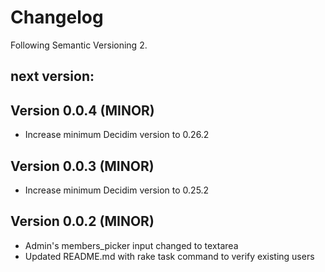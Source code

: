 # Changelog
Following Semantic Versioning 2.

## next version:

## Version 0.0.4 (MINOR)
- Increase minimum Decidim version to 0.26.2

## Version 0.0.3 (MINOR)
- Increase minimum Decidim version to 0.25.2

## Version 0.0.2 (MINOR)
- Admin's members_picker input changed to textarea
- Updated README.md with rake task command to verify existing users

